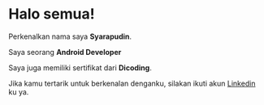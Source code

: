 # Halo semua! 

Perkenalkan nama saya **Syarapudin**.

Saya seorang **Android Developer**


Saya juga memiliki sertifikat dari **Dicoding**.


Jika kamu tertarik untuk berkenalan denganku, silakan ikuti akun [Linkedin](https://www.linkedin.com/Syarap-udin/) ku ya.
